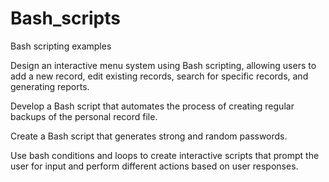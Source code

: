# Bash_scripts
Bash scripting examples

Design an interactive menu system using Bash scripting, allowing users to add a new record, edit existing records, search for specific records, and generating reports.

Develop a Bash script that automates the process of creating regular backups of the personal record file.

Create a Bash script that generates strong and random passwords. 

Use bash conditions and loops to create interactive scripts that prompt the user for input and perform different actions based on user responses.
